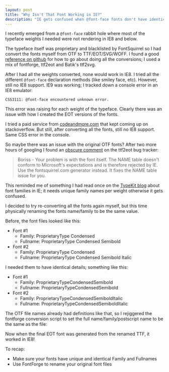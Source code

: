 ```yaml
---
layout: post
title: "Why Isn't That Font Working in IE?"
description: "IE gets confused when @font-face fonts don't have identical family/fullnames. Fix that using FontForge."
---
```


I recently emerged from a `@font-face` rabbit hole where most of the typeface weights I needed were not rendering in IE8 and below.

The typeface itself was proprietary and blacklisted by FontSquirrel so I had convert the fonts myself from OTF to TTF/EOT/SVG/WOFF. I found a good [reference on github](https://github.com/zoltan-dulac/css3FontConverter) for how to go about doing all the conversions; I used a mix of fontforge, ttf2eot and Batik's ttf2svg.

After I had all the weights converted, none would work in IE8. I tried all the different `@font-face` declaration methods (like smiley face, etc). However, still no IE8 support. IE9 was working; I tracked down a console error in an IE8 emulator:

`CSS3111: @font-face encountered unknown error.`

This error was raising for each weight of the typeface. Clearly there was an issue with how I created the EOT versions of the fonts.

I tried a paid service from [codeandmore.com](http://fontface.codeandmore.com/) that kept coming up on stackoverflow. But still, after converting all the fonts, still no IE8 support. Same CSS error in the console.

So maybe there was an issue with the original OTF fonts? After two more hours of googling I found an [obscure comment](https://code.google.com/p/ttf2eot/issues/detail?id=10) on the ttf2eot bug tracker:

> Boriss - Your problem is with the font itself. The NAME table doesn't conform to Microsoft's expectations and is therefore rejected by IE. Use the fontsquirrel.com generator instead. It fixes the NAME table issue for you.

This reminded me of something I had read once on the [TypeKit blog](http://blog.typekit.com/2011/06/27/new-from-typekit-variation-specific-font-family-names-in-ie-6-8/) about font families in IE; it needs unique family names per weight otherwise it gets confused.

I decided to try re-converting all the fonts again myself, but this time physically renaming the fonts name/family to be the same value.

Before, the font files looked like this:

* Font #1
  * Family: ProprietaryType Condensed
  * Fullname: ProprietaryType Condensed Semibold
* Font #2
  * Family: ProprietaryType Condensed
  * Fullname: ProprietaryType Condensed Semibold Italic

I needed them to have identical details; something like this:

* Font #1
  * Family: ProprietaryTypeCondensedSemibold
  * Fullname: ProprietaryTypeCondensedSemibold
* Font #2
  * Family: ProprietaryTypeCondensedSemiboldItalic
  * Fullname: ProprietaryTypeCondensedSemiboldItalic

The OTF file names already had definitions like that, so I rejiggered the fontforge conversion script to set the full name/family/postscript name to be the same as the file:

<script src="https://gist.github.com/keighl/5434540.js"></script>

Now when the final EOT font was generated from the renamed TTF, it worked in IE8!

To recap:

* Make sure your fonts have unique and identical Family and Fullnames
* Use FontForge to rename your original font files